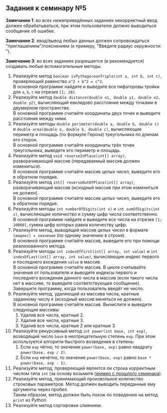 ## Задания к семинару №5

**Замечание 1**: во всех нижеприведённых заданиях некорректный ввод должен обрабатываться, при этом пользователю должно выводиться сообщение об ошибке.

**Замечание 2**: ввод/вывод любых данных должен сопровождаться "приглашением"/пояснением (к примеру, "Введите радиус окружности: ").

**Замечание 3**: во всех заданиях разрешается (и рекомендуется) создавать любые вспомогательные методы.

1. Реализуйте метод `boolean isPythagoreanTriple(int a, int b, int c)`, проверяющий равенство `a^2 + b^2 = c^2`. \
   В основной программе найдите и выведите все пифагоровы тройки для `a`, `b`, `c` на отрезке `[1; 20]`.
2. Реализуйте метод `double distance(double x1, double y1, double x2, double y2)`, вычисляющий евклидово расстояние между точками в двумерном пространстве. \
   В основной программе считайте координаты двух точек и выведите расстояние между ними.
3. Реализуйте методы `double perimeter(double a, double b, double c)` и `double area(double a, double b, double c)`, вычисляющие периметр и площадь (по формуле Герона) треугольника по длинам его сторон. \
   В основной программе считайте координаты трёх точек треугольника, выведите его периметр и площадь.
4. Реализуйте метод `void reverseInPlace(int[] array)`, разворачивающий массив (передаваемый массив должен измениться). \
   В основной программе считайте массив целых чисел, выведите его в обратном порядке.
5. Реализуйте метод `int[] reverseOutOfPlace(int[] array)`, разворачивающий массив (исходный массив при этом измениться не должен). \
   В основной программе считайте массив целых чисел, выведите его в обратном порядке.
6. Реализуйте методы `int numberOfDigits(int x)` и `int sumOfDigits(int x)`, вычисляющие количество и сумму цифр числа соответственно. \
   В основной программе найдите и выведите все числа на отрезке `[1; 10000]`, сумма цифр которых равна количеству цифр.
7. Реализуйте метод, выводящий массив целых чисел в формате `[индекс] = значение` (по одному значению в строке). \
   В основной программе считайте массив, выведите его при помощи реализованного метода.
8. Реализуйте методы `int indexOfFirst(int[] array, int value)` и `int indexOfLast(int[] array, int value)`, вычисляющие индекс первого и последнего вхождения `value` в массив. \
   В основной программе считайте массив. В цикле считывайте значения от пользователя и выводите индексы первого и последнего вхождения данного числа в массив (если такого числа нет в массиве, то выведите соответствующее сообщение). Завершите программу, когда пользователь введёт не число.
9. Реализуйте метод, удаляющий из массива числа, кратные заданному числу `K` (исходный массив меняться не должен). \
   В основной программе считайте массив. Вычислите и выведите следующие массивы:
   1. Удалив все числа, кратные 2.
   2. Удалив все числа, кратные 3.
   3. Удалив все числа, кратные 2 или кратные 3.
10. Реализуйте рекурсивный метод `int power(int base, int exp)`, возводящий число `base` в неотрицательную степень `exp`. При этом используется алгоритм быстрого возведения в степень:
    1. Если `exp` чётно, то значение `power(base, exp)` равно квадрату `power(base, exp / 2)`.
    2. Если `exp` нечётно, то значение `power(base, exp)` равно `base * power(base, exp - 1)`.
11. Реализуйте метод, проверяющий является ли строка корректным числом типа `int` (за основу возьмите [пример с прошлого семинара](../04/src/ProperParsingExample.java)).
12. Реализуйте метод, принимающий произвольное количество строковых параметров. Метод должен выводить переданные ему аргументы через пробел. \
    Таким образом, метод должен быть похож по поведению на метод `print` из Python.
13. Реализуйте метод сортировки слиянием.